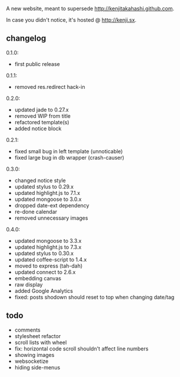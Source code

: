 A new website, meant to supersede <http://kenjitakahashi.github.com>.

In case you didn't notice, it's hosted @ <http://kenji.sx>.

changelog
---------
0.1.0:
- first public release

0.1.1:
- removed res.redirect hack-in

0.2.0:
- updated jade to 0.27.x
- removed WIP from title
- refactored template(s)
- added notice block

0.2.1:
- fixed small bug in left template (unnoticable)
- fixed large bug in db wrapper (crash-causer)

0.3.0:
- changed notice style
- updated stylus to 0.29.x
- updated highlight.js to 7.1.x
- updated mongoose to 3.0.x
- dropped date-ext dependency
- re-done calendar
- removed unnecessary images

0.4.0:
- updated mongoose to 3.3.x
- updated highlight.js to 7.3.x
- updated stylus to 0.30.x
- updated coffee-script to 1.4.x
- moved to express (tah-dah)
- updated connect to 2.6.x
- embedding canvas
- raw display
- added Google Analytics
- fixed: posts shodown should reset to top when changing date/tag

todo
----
* comments
* stylesheet refactor
* scroll lists with wheel
* fix: horizontal code scroll shouldn't affect line numbers
* showing images
* websocketize
* hiding side-menus
